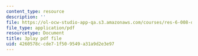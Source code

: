 ```yaml
---
content_type: resource
description: ''
file: https://ol-ocw-studio-app-qa.s3.amazonaws.com/courses/res-6-008-digital-signal-processing-spring-2011/4260578ccde71f509549a31a9d2e3e97_AsSsGjaBbas.pdf
file_type: application/pdf
resourcetype: Document
title: 3play pdf file
uid: 4260578c-cde7-1f50-9549-a31a9d2e3e97
---
```

